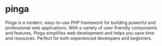 # pinga
Pinga is a modern, easy-to-use PHP framework for building powerful and professional web applications. With a variety of user-friendly components and features, Pinga simplifies web development and helps you save time and resources. Perfect for both experienced developers and beginners.
